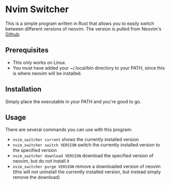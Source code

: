 # Nvim Switcher
This is a simple program written in Rust that allows you to easily switch between different versions of neovim.
The version is pulled from Neovim's [Github](https://github.com/neovim/neovim/releases).

## Prerequisites
- This only works on Linux.
- You must have added your ~/.local/bin directory to your PATH, since this is where neovim will be installed.

## Installation
Simply place the executable in your PATH and you're good to go.

## Usage
There are several commands you can use with this program:
- `nvim_switcher current` shows the currently installed version
- `nvim_switcher switch VERSION` switch the currently installed version to the specified version
- `nvim_switcher download VERSION` download the specified version of neovim, but do not install it
- `nvim_switcher purge VERSION` remove a downloaded version of neovim (this will not uninstall the currently installed version, but instead simply remove the download)
